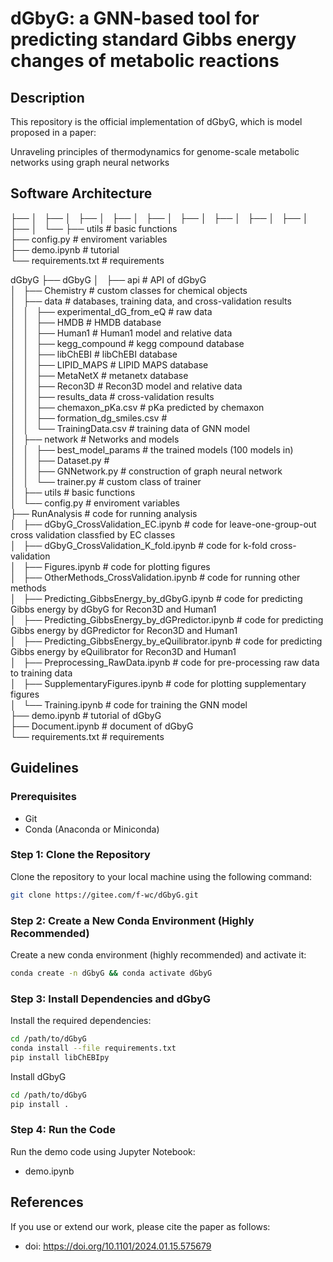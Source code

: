 # dGbyG: a GNN-based tool for predicting standard Gibbs energy changes of metabolic reactions

## Description
This repository is the official implementation of dGbyG, which is model proposed in a paper: 

Unraveling principles of thermodynamics for genome-scale metabolic networks using graph neural networks

## Software Architecture
├── 
│   ├── 
│   ├── 
│   ├── 
│   ├── 
│   ├── 
│   ├── 
│   ├── 
│   ├── 
│   ├── 
│   └── 
├── utils                               # basic functions  
├── config.py                           # enviroment variables  
├── demo.ipynb                          # tutorial  
└── requirements.txt                    # requirements  

dGbyG
├── dGbyG
│   ├── api                                 # API of dGbyG  
│   ├── Chemistry                           # custom classes for chemical objects  
│   ├── data                                # databases, training data, and cross-validation results  
│   │   ├── experimental_dG_from_eQ         # raw data  
│   │   ├── HMDB                            # HMDB database  
│   │   ├── Human1                          # Human1 model and relative data  
│   │   ├── kegg_compound                   # kegg compound database  
│   │   ├── libChEBI                        # libChEBI database  
│   │   ├── LIPID_MAPS                      # LIPID MAPS database  
│   │   ├── MetaNetX                        # metanetx database  
│   │   ├── Recon3D                         # Recon3D model and relative data  
│   │   ├── results_data                    # cross-validation results  
│   │   ├── chemaxon_pKa.csv                # pKa predicted by chemaxon  
│   │   ├── formation_dg_smiles.csv         #   
│   │   └── TrainingData.csv                # training data of GNN model  
│   ├── network                             # Networks and models  
│   │   ├── best_model_params               # the trained models (100 models in)  
│   │   ├── Dataset.py                      #   
│   │   ├── GNNetwork.py                    # construction of graph neural network  
│   │   └── trainer.py                      # custom class of trainer  
│   ├── utils                               # basic functions  
│   └── config.py                           # enviroment variables  
├── RunAnalysis                                         # code for running analysis  
│   ├── dGbyG_CrossValidation_EC.ipynb                  # code for leave-one-group-out cross validation classfied by EC classes  
│   ├── dGbyG_CrossValidation_K_fold.ipynb              # code for k-fold cross-validation  
│   ├── Figures.ipynb                                   # code for plotting figures  
│   ├── OtherMethods_CrossValidation.ipynb              # code for running other methods  
│   ├── Predicting_GibbsEnergy_by_dGbyG.ipynb           # code for predicting Gibbs energy by dGbyG for Recon3D and Human1  
│   ├── Predicting_GibbsEnergy_by_dGPredictor.ipynb     # code for predicting Gibbs energy by dGPredictor for Recon3D and Human1  
│   ├── Predicting_GibbsEnergy_by_eQuilibrator.ipynb    # code for predicting Gibbs energy by eQuilibrator for Recon3D and Human1  
│   ├── Preprocessing_RawData.ipynb                     # code for pre-processing raw data to training data  
│   ├── SupplementaryFigures.ipynb                      # code for plotting supplementary figures  
│   └── Training.ipynb                                  # code for training the GNN model  
├── demo.ipynb                          # tutorial of dGbyG  
├── Document.ipynb                      # document of dGbyG  
└── requirements.txt                    # requirements  



## Guidelines

### Prerequisites

- Git
- Conda (Anaconda or Miniconda)

### Step 1: Clone the Repository

Clone the repository to your local machine using the following command:

```bash
git clone https://gitee.com/f-wc/dGbyG.git
```

### Step 2: Create a New Conda Environment (Highly Recommended)

Create a new conda environment (highly recommended) and activate it:

```bash
conda create -n dGbyG && conda activate dGbyG
```


### Step 3: Install Dependencies and dGbyG

Install the required dependencies:

```bash
cd /path/to/dGbyG
conda install --file requirements.txt
pip install libChEBIpy
```

Install dGbyG

```bash
cd /path/to/dGbyG
pip install .
```

### Step 4: Run the Code

Run the demo code using Jupyter Notebook:
- demo.ipynb

## References

If you use or extend our work, please cite the paper as follows:
- doi: https://doi.org/10.1101/2024.01.15.575679
